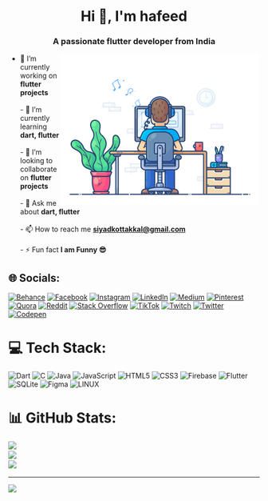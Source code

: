 <h1 align="center">Hi 👋, I'm hafeed</h1>
<h3 align="center">A passionate flutter developer from India</h3>
<img align="right" alt="Coding" width="400" src="https://github.com/Hafeedpkl/model_sample/blob/master/assets/gif/coding_image.gif?raw=true">

- 🔭 I’m currently working on **flutter projects**<br><br>- 🌱 I’m currently learning **dart, flutter**<br><br>- 👯 I’m looking to collaborate on **flutter projects**<br><br>- 💬 Ask me about **dart, flutter**<br><br>- 📫 How to reach me **siyadkottakkal@gmail.com**<br><br>- ⚡ Fun fact **I am Funny 😎**


## 🌐 Socials:
[![Behance](https://img.shields.io/badge/Behance-1769ff?logo=behance&logoColor=white)](https://behance.net/siyadkp) [![Facebook](https://img.shields.io/badge/Facebook-%231877F2.svg?logo=Facebook&logoColor=white)](https://facebook.com/siyadkp) [![Instagram](https://img.shields.io/badge/Instagram-%23E4405F.svg?logo=Instagram&logoColor=white)](https://instagram.com/siyadkottakkal) [![LinkedIn](https://img.shields.io/badge/LinkedIn-%230077B5.svg?logo=linkedin&logoColor=white)](https://linkedin.com/in/siyadkp) [![Medium](https://img.shields.io/badge/Medium-12100E?logo=medium&logoColor=white)](https://medium.com/@siyadkp) [![Pinterest](https://img.shields.io/badge/Pinterest-%23E60023.svg?logo=Pinterest&logoColor=white)](https://pinterest.com/siyadkp) [![Quora](https://img.shields.io/badge/Quora-%23B92B27.svg?logo=Quora&logoColor=white)](https://quora.com/profile/siyadkp) [![Reddit](https://img.shields.io/badge/Reddit-%23FF4500.svg?logo=Reddit&logoColor=white)](https://reddit.com/user/siyadkp) [![Stack Overflow](https://img.shields.io/badge/-Stackoverflow-FE7A16?logo=stack-overflow&logoColor=white)](https://stackoverflow.com/users/siyadkp) [![TikTok](https://img.shields.io/badge/TikTok-%23000000.svg?logo=TikTok&logoColor=white)](https://tiktok.com/@siyadkottakkal) [![Twitch](https://img.shields.io/badge/Twitch-%239146FF.svg?logo=Twitch&logoColor=white)](https://twitch.tv/siyadkp) [![Twitter](https://img.shields.io/badge/Twitter-%231DA1F2.svg?logo=Twitter&logoColor=white)](https://twitter.com/siyadkottakkal) [![Codepen](https://img.shields.io/badge/Codepen-000000?style=for-the-badge&logo=codepen&logoColor=white)](https://codepen.io/siyadkp) 

# 💻 Tech Stack:
![Dart](https://img.shields.io/badge/dart-%230175C2.svg?style=for-the-badge&logo=dart&logoColor=white) ![C](https://img.shields.io/badge/c-%2300599C.svg?style=for-the-badge&logo=c&logoColor=white) ![Java](https://img.shields.io/badge/java-%23ED8B00.svg?style=for-the-badge&logo=java&logoColor=white) ![JavaScript](https://img.shields.io/badge/javascript-%23323330.svg?style=for-the-badge&logo=javascript&logoColor=%23F7DF1E) ![HTML5](https://img.shields.io/badge/html5-%23E34F26.svg?style=for-the-badge&logo=html5&logoColor=white) ![CSS3](https://img.shields.io/badge/css3-%231572B6.svg?style=for-the-badge&logo=css3&logoColor=white) ![Firebase](https://img.shields.io/badge/firebase-%23039BE5.svg?style=for-the-badge&logo=firebase) ![Flutter](https://img.shields.io/badge/Flutter-%2302569B.svg?style=for-the-badge&logo=Flutter&logoColor=white) ![SQLite](https://img.shields.io/badge/sqlite-%2307405e.svg?style=for-the-badge&logo=sqlite&logoColor=white) 	![Figma](https://img.shields.io/badge/figma-%23F24E1E.svg?style=for-the-badge&logo=figma&logoColor=white) ![LINUX](https://img.shields.io/badge/Linux-FCC624?style=for-the-badge&logo=linux&logoColor=black)
# 📊 GitHub Stats:
![](https://github-readme-stats.vercel.app/api?username=siyadkp&theme=dark&hide_border=false&include_all_commits=false&count_private=false)<br/>
![](https://github-readme-streak-stats.herokuapp.com/?user=siyadkp&theme=dark&hide_border=false)<br/>
![](https://github-readme-stats.vercel.app/api/top-langs/?username=siyadkp&theme=dark&hide_border=false&include_all_commits=false&count_private=false&layout=compact)

---
[![](https://visitcount.itsvg.in/api?id=siyadkp&icon=0&color=0)](https://visitcount.itsvg.in)

<!-- Proudly created with GPRM ( https://gprm.itsvg.in ) -->
